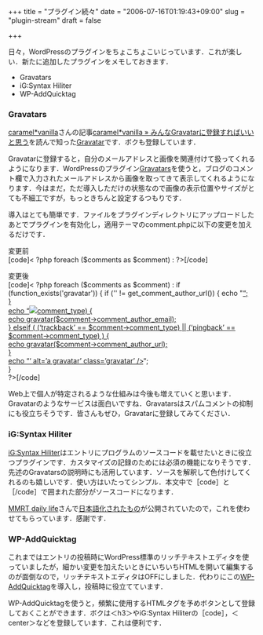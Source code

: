 +++
title = "プラグイン続々"
date = "2006-07-16T01:19:43+09:00"
slug = "plugin-stream"
draft = false

+++

<p>日々，WordPressのプラグインをちょこちょこいじっています．これが楽しい．新たに追加したプラグインをメモしておきます．</p>
<ul>
<li>Gravatars</li>
<li>iG:Syntax Hiliter</li>
<li>WP-AddQuicktag</li>
</ul>
<h3>Gravatars</h3>
<p><a href="http://caramel-tea.com/">caramel*vanilla</a>さんの記事<a href="http://caramel-tea.com/2006/06/gravatar/">caramel*vanilla » みんなGravatarに登録すればいいと思う</a>を読んで知った<a href="http://www.gravatar.com/">Gravatar</a>です．ボクも登録しています．</p>
<p>Gravatarに登録すると，自分のメールアドレスと画像を関連付けて扱ってくれるようになります．WordPressのプラグイン<a href="http://www.skippy.net/blog/2005/03/24/gravatars/">Gravatars</a>を使うと，ブログのコメント欄で入力されたメールアドレスから画像を取ってきて表示してくれるようになります．今はまだ，ただ導入しただけの状態なので画像の表示位置やサイズがとても不細工ですが，もっときちんと設定するつもりです．</p>
<p>導入はとても簡単です．ファイルをプラグインディレクトリにアップロードしたあとでプラグインを有効化し，適用テーマのcomment.phpに以下の変更を加えるだけです．</p>
<p>変更前<br />
[code]< ?php foreach ($comments as $comment) : ?>[/code]</p>
<p>変更後<br />
[code]< ?php foreach ($comments as $comment) :
   if (function_exists('gravatar')) {
      if ('' != get_comment_author_url()) {
         echo "<a href='$comment->comment_author_url&#8217; title=&#8217;Visit $comment->comment_author&#8217;>&#8221;;<br />
      } else {<br />
         echo &#8220;<a href='http://www.gravatar.com' title='Create your own gravatar at gravatar.com!'>&#8220;;<br />
      }<br />
      echo &#8220;<img src='";
      if ('' == $comment-/>comment_type) {<br />
         echo gravatar($comment->comment_author_email);<br />
      } elseif ( (&#8216;trackback&#8217; == $comment->comment_type) || (&#8216;pingback&#8217; == $comment->comment_type) ) {<br />
         echo gravatar($comment->comment_author_url);<br />
      }<br />
      echo &#8220;&#8216; alt=&#8217;a gravatar&#8217; class=&#8217;gravatar&#8217; /></a>&#8220;;<br />
   }<br />
?>[/code]</p>
<p>Web上で個人が特定されるような仕組みは今後も増えていくと思います．Gravatarのようなサービスは面白いですね．Gravatarsはスパムコメントの抑制にも役立ちそうです．皆さんもぜひ，Gravatarに登録してみてください．</p>
<h3>iG:Syntax Hiliter</h3>
<p><a href="http://blog.igeek.info/wp-plugins/igsyntax-hiliter/">iG:Syntax Hiliter</a>はエントリにプログラムのソースコードを載せたいときに役立つプラグインです．カスタマイズの記録のためには必須の機能になりそうです．先述のGravatarsの説明時にも活用しています．ソースを解釈して色付けしてくれるのも嬉しいです．使い方はいたってシンプル．本文中で［code］と［/code］で囲まれた部分がソースコードになります．</p>
<p><a href="http://wp.mmrt-jp.net/">MMRT daily life</a>さんで<a href="http://wp.mmrt-jp.net/plugin-japanization-project/20x/wp20-ig_syntax_hilite/">日本語化されたもの</a>が公開されていたので，これを使わせてもらっています．感謝です．</p>
<h3>WP-AddQuicktag</h3>
<p>これまではエントリの投稿時にWordPress標準のリッチテキストエディタを使っていましたが，細かい変更を加えたいときにいちいちHTMLを開いて編集するのが面倒なので，リッチテキストエディタはOFFにしました．代わりにこの<a href="http://roel.meurders.nl/wordpress-plugins/wp-addquicktag-plugin-for-adding-quicktags/#download">WP-AddQuicktag</a>を導入し，投稿時に役立てています．</p>
<p>WP-AddQuicktagを使うと，頻繁に使用するHTMLタグを予めボタンとして登録しておくことができます．ボクは＜h3＞やiG:Syntax Hiliterの［code］，＜center＞などを登録しています．これは便利です．</p>

